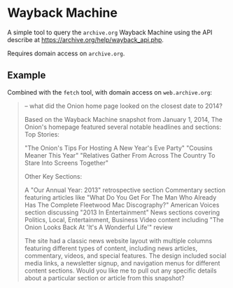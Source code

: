 # Wayback Machine

A simple tool to query the `archive.org` Wayback Machine using the API describe at https://archive.org/help/wayback_api.php.

Requires domain access on `archive.org`.

## Example

Combined with the `fetch` tool, with domain access on `web.archive.org`:

<blockquote>
– what did the Onion home page looked on the closest date to 2014?

Based on the Wayback Machine snapshot from January 1, 2014, The Onion's homepage featured several notable headlines and sections:
Top Stories:

"The Onion's Tips For Hosting A New Year's Eve Party"
"Cousins Meaner This Year"
"Relatives Gather From Across The Country To Stare Into Screens Together"

Other Key Sections:

A "Our Annual Year: 2013" retrospective section
Commentary section featuring articles like "What Do You Get For The Man Who Already Has The Complete Fleetwood Mac Discography?"
American Voices section discussing "2013 In Entertainment"
News sections covering Politics, Local, Entertainment, Business
Video content including "The Onion Looks Back At 'It's A Wonderful Life'" review

The site had a classic news website layout with multiple columns featuring different types of content, including news articles, commentary, videos, and special features. The design included social media links, a newsletter signup, and navigation menus for different content sections.
Would you like me to pull out any specific details about a particular section or article from this snapshot?

</blockquote>